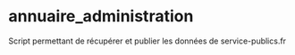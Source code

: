 # annuaire_administration
Script permettant de récupérer et publier les données de service-publics.fr
